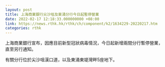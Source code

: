 ```yaml
---
layout: post
title: 上海商業銀行尖沙咀及東涌分行今日起暫停營業
date: 2022-02-17 12:18:33.000000000 +08:00
link: https://news.rthk.hk/rthk/ch/component/k2/1634229-20220217.htm
categories: rthk
---
```


上海商業銀行宣布，因應目前新型冠狀病毒情況，今日起新增兩間分行暫停營業，直至另行通知。

有關分行位於尖沙咀漢口道，以及東涌東堤灣畔5座地下。
